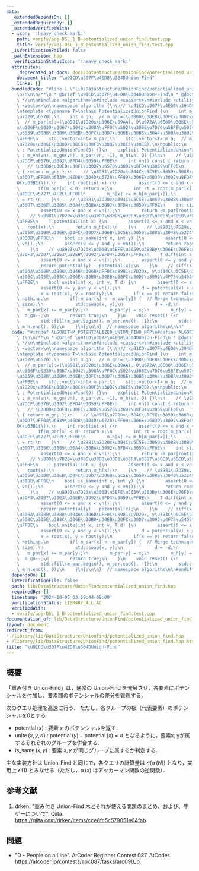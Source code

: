 ```yaml
---
data:
  _extendedDependsOn: []
  _extendedRequiredBy: []
  _extendedVerifiedWith:
  - icon: ':heavy_check_mark:'
    path: verify/aoj-DSL_1_B-potentialized_union_find.test.cpp
    title: verify/aoj-DSL_1_B-potentialized_union_find.test.cpp
  _isVerificationFailed: false
  _pathExtension: hpp
  _verificationStatusIcon: ':heavy_check_mark:'
  attributes:
    _deprecated_at_docs: docs/DataStructure/UnionFind/potentialized_union_find.md
    document_title: "\u91CD\u307F\u4ED8\u304DUnion-Find"
    links: []
  bundledCode: "#line 1 \"lib/DataStructure/UnionFind/potentialized_union_find.hpp\"\
    \n\n\n\n/**\n * @brief \u91CD\u307F\u4ED8\u304DUnion-Find\n * @docs docs/DataStructure/UnionFind/potentialized_union_find.md\n\
    \ */\n\n#include <algorithm>\n#include <cassert>\n#include <utility>\n#include\
    \ <vector>\n\nnamespace algorithm {\n\n// \u91CD\u307F\u4ED8\u304DUnion-Find\uFF0E\
    \ntemplate <typename T>\nclass PotentializedUnionFind {\n    int m_vn;  // m_vn:=(\u8981\
    \u7D20\u6570).\n    int m_gn;  // m_gn:=(\u30B0\u30EB\u30FC\u30D7\u6570).\n  \
    \  // m_par[x]:=(\u8981\u7D20x\u306E\u89AA). 0\u672A\u6E80\u306E\u5834\u5408\uFF0C\
    x\u306F\u6839\u3067\u3042\u308A\uFF0C\u5024\u306E\u7D76\u5BFE\u5024\u306F\u5C5E\
    \u3059\u308B\u30B0\u30EB\u30FC\u30D7\u306E\u30B5\u30A4\u30BA\u3092\u8868\u3059\
    \uFF0E\n    std::vector<int> m_par;\n    std::vector<T> m_h;  // m_h[x]:=(\u8981\
    \u7D20x\u306E\u30DD\u30C6\u30F3\u30B7\u30E3\u30EB).\n\npublic:\n    PotentializedUnionFind()\
    \ : PotentializedUnionFind(0) {}\n    explicit PotentializedUnionFind(size_t vn)\
    \ : m_vn(vn), m_gn(vn), m_par(vn, -1), m_h(vn, 0) {}\n\n    // \u8981\u7D20\u306E\
    \u7DCF\u6570\u3092\u8FD4\u3059\uFF0E\n    int vn() const { return m_vn; };\n \
    \   // \u30B0\u30EB\u30FC\u30D7\u6570\u3092\u8FD4\u3059\uFF0E\n    int gn() const\
    \ { return m_gn; };\n    // \u8981\u7D20x\u304C\u5C5E\u3059\u308B\u30B0\u30EB\u30FC\
    \u30D7\uFF08\u6839\u4ED8\u304D\u6728\uFF09\u306E\u6839\u3092\u8FD4\u3059\uFF0E\
    O(\u03B1(N)).\n    int root(int x) {\n        assert(0 <= x and x < vn());\n \
    \       if(m_par[x] < 0) return x;\n        int rt = root(m_par[x]);  // \u7D4C\
    \u8DEF\u5727\u7E2E\uFF0E\n        m_h[x] += m_h[m_par[x]];\n        return m_par[x]\
    \ = rt;\n    }\n    // \u8981\u7D20x\u304C\u5C5E\u3059\u308B\u30B0\u30EB\u30FC\
    \u30D7\u306E\u30B5\u30A4\u30BA\u3092\u8FD4\u3059\uFF0E\n    int size(int x) {\n\
    \        assert(0 <= x and x < vn());\n        return -m_par[root(x)];\n    }\n\
    \    // \u8981\u7D20x\u306E\u30DD\u30C6\u30F3\u30B7\u30E3\u30EB\u3092\u8FD4\u3059\
    \uFF0E\n    T potential(int x) {\n        assert(0 <= x and x < vn());\n     \
    \   root(x);\n        return m_h[x];\n    }\n    // \u8981\u7D20x, y\u304C\u540C\
    \u3058\u30B0\u30EB\u30FC\u30D7\u306B\u5C5E\u3059\u308B\u304B\u5224\u5B9A\u3059\
    \u308B\uFF0E\n    bool is_same(int x, int y) {\n        assert(0 <= x and x <\
    \ vn());\n        assert(0 <= y and y < vn());\n        return root(x) == root(y);\n\
    \    }\n    // \u8981\u7D20x\u306B\u5BFE\u3059\u308By\u306E\u76F8\u5BFE\u30DD\u30C6\
    \u30F3\u30B7\u30E3\u30EB\u3092\u8FD4\u3059\uFF0E\n    T diff(int x, int y) {\n\
    \        assert(0 <= x and x < vn());\n        assert(0 <= y and y < vn());\n\
    \        return potential(y) - potential(x);\n    }\n    // diff(x,y)==d \u3068\
    \u306A\u308B\u3088\u3046\u306B\uFF0C\u8981\u7D20x, y\u304C\u5C5E\u3059\u308B\u305D\
    \u308C\u305E\u308C\u306E\u30B0\u30EB\u30FC\u30D7\u3092\u4F75\u5408\u3059\u308B\
    \uFF0E\n    bool unite(int x, int y, T d) {\n        assert(0 <= x and x < vn());\n\
    \        assert(0 <= y and y < vn());\n        d = potential(x) + d - potential(y);\n\
    \        x = root(x), y = root(y);\n        if(x == y) return false;     // Do\
    \ nothing.\n        if(-m_par[x] < -m_par[y]) {  // Merge technique (union by\
    \ size).\n            std::swap(x, y);\n            d = -d;\n        }\n     \
    \   m_par[x] += m_par[y];\n        m_par[y] = x;\n        m_h[y] = d;\n      \
    \  m_gn--;\n        return true;\n    }\n    void reset() {\n        m_gn = vn();\n\
    \        std::fill(m_par.begin(), m_par.end(), -1);\n        std::fill(m_h.begin(),\
    \ m_h.end(), 0);\n    }\n};\n\n}  // namespace algorithm\n\n\n"
  code: "#ifndef ALGORITHM_POTENTIALIZED_UNION_FIND_HPP\n#define ALGORITHM_POTENTIALIZED_UNION_FIND_HPP\
    \ 1\n\n/**\n * @brief \u91CD\u307F\u4ED8\u304DUnion-Find\n * @docs docs/DataStructure/UnionFind/potentialized_union_find.md\n\
    \ */\n\n#include <algorithm>\n#include <cassert>\n#include <utility>\n#include\
    \ <vector>\n\nnamespace algorithm {\n\n// \u91CD\u307F\u4ED8\u304DUnion-Find\uFF0E\
    \ntemplate <typename T>\nclass PotentializedUnionFind {\n    int m_vn;  // m_vn:=(\u8981\
    \u7D20\u6570).\n    int m_gn;  // m_gn:=(\u30B0\u30EB\u30FC\u30D7\u6570).\n  \
    \  // m_par[x]:=(\u8981\u7D20x\u306E\u89AA). 0\u672A\u6E80\u306E\u5834\u5408\uFF0C\
    x\u306F\u6839\u3067\u3042\u308A\uFF0C\u5024\u306E\u7D76\u5BFE\u5024\u306F\u5C5E\
    \u3059\u308B\u30B0\u30EB\u30FC\u30D7\u306E\u30B5\u30A4\u30BA\u3092\u8868\u3059\
    \uFF0E\n    std::vector<int> m_par;\n    std::vector<T> m_h;  // m_h[x]:=(\u8981\
    \u7D20x\u306E\u30DD\u30C6\u30F3\u30B7\u30E3\u30EB).\n\npublic:\n    PotentializedUnionFind()\
    \ : PotentializedUnionFind(0) {}\n    explicit PotentializedUnionFind(size_t vn)\
    \ : m_vn(vn), m_gn(vn), m_par(vn, -1), m_h(vn, 0) {}\n\n    // \u8981\u7D20\u306E\
    \u7DCF\u6570\u3092\u8FD4\u3059\uFF0E\n    int vn() const { return m_vn; };\n \
    \   // \u30B0\u30EB\u30FC\u30D7\u6570\u3092\u8FD4\u3059\uFF0E\n    int gn() const\
    \ { return m_gn; };\n    // \u8981\u7D20x\u304C\u5C5E\u3059\u308B\u30B0\u30EB\u30FC\
    \u30D7\uFF08\u6839\u4ED8\u304D\u6728\uFF09\u306E\u6839\u3092\u8FD4\u3059\uFF0E\
    O(\u03B1(N)).\n    int root(int x) {\n        assert(0 <= x and x < vn());\n \
    \       if(m_par[x] < 0) return x;\n        int rt = root(m_par[x]);  // \u7D4C\
    \u8DEF\u5727\u7E2E\uFF0E\n        m_h[x] += m_h[m_par[x]];\n        return m_par[x]\
    \ = rt;\n    }\n    // \u8981\u7D20x\u304C\u5C5E\u3059\u308B\u30B0\u30EB\u30FC\
    \u30D7\u306E\u30B5\u30A4\u30BA\u3092\u8FD4\u3059\uFF0E\n    int size(int x) {\n\
    \        assert(0 <= x and x < vn());\n        return -m_par[root(x)];\n    }\n\
    \    // \u8981\u7D20x\u306E\u30DD\u30C6\u30F3\u30B7\u30E3\u30EB\u3092\u8FD4\u3059\
    \uFF0E\n    T potential(int x) {\n        assert(0 <= x and x < vn());\n     \
    \   root(x);\n        return m_h[x];\n    }\n    // \u8981\u7D20x, y\u304C\u540C\
    \u3058\u30B0\u30EB\u30FC\u30D7\u306B\u5C5E\u3059\u308B\u304B\u5224\u5B9A\u3059\
    \u308B\uFF0E\n    bool is_same(int x, int y) {\n        assert(0 <= x and x <\
    \ vn());\n        assert(0 <= y and y < vn());\n        return root(x) == root(y);\n\
    \    }\n    // \u8981\u7D20x\u306B\u5BFE\u3059\u308By\u306E\u76F8\u5BFE\u30DD\u30C6\
    \u30F3\u30B7\u30E3\u30EB\u3092\u8FD4\u3059\uFF0E\n    T diff(int x, int y) {\n\
    \        assert(0 <= x and x < vn());\n        assert(0 <= y and y < vn());\n\
    \        return potential(y) - potential(x);\n    }\n    // diff(x,y)==d \u3068\
    \u306A\u308B\u3088\u3046\u306B\uFF0C\u8981\u7D20x, y\u304C\u5C5E\u3059\u308B\u305D\
    \u308C\u305E\u308C\u306E\u30B0\u30EB\u30FC\u30D7\u3092\u4F75\u5408\u3059\u308B\
    \uFF0E\n    bool unite(int x, int y, T d) {\n        assert(0 <= x and x < vn());\n\
    \        assert(0 <= y and y < vn());\n        d = potential(x) + d - potential(y);\n\
    \        x = root(x), y = root(y);\n        if(x == y) return false;     // Do\
    \ nothing.\n        if(-m_par[x] < -m_par[y]) {  // Merge technique (union by\
    \ size).\n            std::swap(x, y);\n            d = -d;\n        }\n     \
    \   m_par[x] += m_par[y];\n        m_par[y] = x;\n        m_h[y] = d;\n      \
    \  m_gn--;\n        return true;\n    }\n    void reset() {\n        m_gn = vn();\n\
    \        std::fill(m_par.begin(), m_par.end(), -1);\n        std::fill(m_h.begin(),\
    \ m_h.end(), 0);\n    }\n};\n\n}  // namespace algorithm\n\n#endif\n"
  dependsOn: []
  isVerificationFile: false
  path: lib/DataStructure/UnionFind/potentialized_union_find.hpp
  requiredBy: []
  timestamp: '2024-10-05 03:59:44+09:00'
  verificationStatus: LIBRARY_ALL_AC
  verifiedWith:
  - verify/aoj-DSL_1_B-potentialized_union_find.test.cpp
documentation_of: lib/DataStructure/UnionFind/potentialized_union_find.hpp
layout: document
redirect_from:
- /library/lib/DataStructure/UnionFind/potentialized_union_find.hpp
- /library/lib/DataStructure/UnionFind/potentialized_union_find.hpp.html
title: "\u91CD\u307F\u4ED8\u304DUnion-Find"
---
```

## 概要

「重み付き Union-Find」は，通常の Union-Find を発展させ，各要素にポテンシャルを付加し，要素間のポテンシャルの差分を管理する．

次のクエリ処理を高速に行う．
ただし，各グループの根（代表要素）のポテンシャルを0とする．

- $\operatorname{potential}(x)$ : 要素 $x$ のポテンシャルを返す．
- $\operatorname{unite}(x, y, d)$ : $\operatorname{potential}(y)-\operatorname{potential}(x)=d$ となるように，要素x, yが属するそれぞれのグループを併合する．
- $\operatorname{is\_same}(x, y)$ : 要素 $x, y$ が同じグループに属するか判定する．

主な実装方針は Union-Find と同じで，各クエリの計算量は $\mathcal{O}(\operatorname{\alpha}(N))$ となり，実用上  $\mathcal{O}(1)$ とみなせる（ただし，$\operatorname{\alpha}(x)$ はアッカーマン関数の逆関数）．


## 参考文献

1. drken. "重み付き Union-Find 木とそれが使える問題のまとめ、および、牛ゲーについて". Qiita. <https://qiita.com/drken/items/cce6fc5c579051e64fab>.


## 問題

- "D - People on a Line". AtCoder Beginner Contest 087. AtCoder. <https://atcoder.jp/contests/abc087/tasks/arc090_b>.
